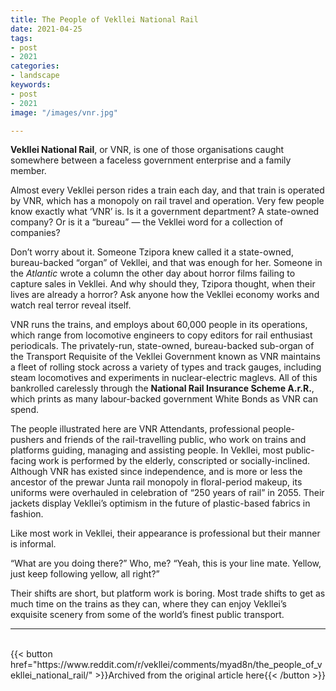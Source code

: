 ```yaml
---
title: The People of Vekllei National Rail
date: 2021-04-25
tags:
- post
- 2021
categories:
- landscape
keywords:
- post
- 2021
image: "/images/vnr.jpg"

---
```

**Vekllei National Rail**, or VNR, is one of those organisations caught somewhere between a faceless government enterprise and a family member.

Almost every Vekllei person rides a train each day, and that train is operated by VNR, which has a monopoly on rail travel and operation. Very few people know exactly what ‘VNR’ is. Is it a government department? A state-owned company? Or is it a “bureau” — the Vekllei word for a collection of companies?

Don’t worry about it. Someone Tzipora knew called it a state-owned, bureau-backed “organ” of Vekllei, and that was enough for her. Someone in the *Atlantic* wrote a column the other day about horror films failing to capture sales in Vekllei. And why should they, Tzipora thought, when their lives are already a horror? Ask anyone how the Vekllei economy works and watch real terror reveal itself.

VNR runs the trains, and employs about 60,000 people in its operations, which range from locomotive engineers to copy editors for rail enthusiast periodicals. The privately-run, state-owned, bureau-backed sub-organ of the Transport Requisite of the Vekllei Government known as VNR maintains a fleet of rolling stock across a variety of types and track gauges, including steam locomotives and experiments in nuclear-electric maglevs. All of this bankrolled carelessly through the **National Rail Insurance Scheme A.r.R.**, which prints as many labour-backed government White Bonds as VNR can spend.

The people illustrated here are VNR Attendants, professional people-pushers and friends of the rail-travelling public, who work on trains and platforms guiding, managing and assisting people. In Vekllei, most public-facing work is performed by the elderly, conscripted or socially-inclined. Although VNR has existed since independence, and is more or less the ancestor of the prewar Junta rail monopoly in floral-period makeup, its uniforms were overhauled in celebration of “250 years of rail” in 2055. Their jackets display Vekllei’s optimism in the future of plastic-based fabrics in fashion.

Like most work in Vekllei, their appearance is professional but their manner is informal.

“What are you doing there?” Who, me? “Yeah, this is your line mate. Yellow, just keep following yellow, all right?”

Their shifts are short, but platform work is boring. Most trade shifts to get as much time on the trains as they can, where they can enjoy Vekllei’s exquisite scenery from some of the world’s finest public transport.

---
<br>
{{< button href="https://www.reddit.com/r/vekllei/comments/myad8n/the_people_of_vekllei_national_rail/" >}}Archived from the original article here{{< /button >}}